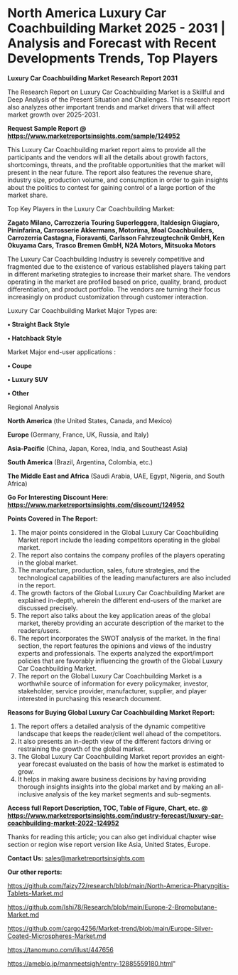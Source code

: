 # North America Luxury Car Coachbuilding Market 2025 - 2031 | Analysis and Forecast with Recent Developments Trends, Top Players

<strong>Luxury Car Coachbuilding Market Research Report 2031</strong>

The Research Report on Luxury Car Coachbuilding Market is a Skillful and Deep Analysis of the Present Situation and Challenges. This research report also analyzes other important trends and market drivers that will affect market growth over 2025-2031.

<strong>Request Sample Report @ <a href=https://www.marketreportsinsights.com/sample/124952>https://www.marketreportsinsights.com/sample/124952</a></strong>

This Luxury Car Coachbuilding market report aims to provide all the participants and the vendors will all the details about growth factors, shortcomings, threats, and the profitable opportunities that the market will present in the near future. The report also features the revenue share, industry size, production volume, and consumption in order to gain insights about the politics to contest for gaining control of a large portion of the market share.

Top Key Players in the Luxury Car Coachbuilding Market:

<strong>Zagato Milano, Carrozzeria Touring Superleggera, Italdesign Giugiaro, Pininfarina, Carrosserie Akkermans, Motorima, Moal Coachbuilders, Carrozerria Castagna, Fioravanti, Carlsson Fahrzeugtechnik GmbH, Ken Okuyama Cars, Trasco Bremen GmbH, N2A Motors, Mitsuoka Motors</strong>

The Luxury Car Coachbuilding Industry is severely competitive and fragmented due to the existence of various established players taking part in different marketing strategies to increase their market share. The vendors operating in the market are profiled based on price, quality, brand, product differentiation, and product portfolio. The vendors are turning their focus increasingly on product customization through customer interaction.

Luxury Car Coachbuilding Market Major Types are:

<strong>• Straight Back Style

• Hatchback Style</strong>

Market Major end-user applications :

<strong>• Coupe

• Luxury SUV

• Other</strong>

Regional Analysis

</u><strong><b>North America</b></strong> (the United States, Canada, and Mexico)

<strong><b>Europe </b></strong>(Germany, France, UK, Russia, and Italy)

<strong><b>Asia-Pacific</b></strong> (China, Japan, Korea, India, and Southeast Asia)

<strong><b>South America</b></strong> (Brazil, Argentina, Colombia, etc.)

<strong><b>The Middle East and Africa</b></strong> (Saudi Arabia, UAE, Egypt, Nigeria, and South Africa)

<strong>Go For Interesting Discount Here: <a href=https://www.marketreportsinsights.com/discount/124952>https://www.marketreportsinsights.com/discount/124952</a></strong>

<strong>Points Covered in The Report:</strong>
<ol>
  <li>The major points considered in the Global Luxury Car Coachbuilding Market report include the leading competitors operating in the global market.</li>
  <li>The report also contains the company profiles of the players operating in the global market.</li>
  <li>The manufacture, production, sales, future strategies, and the technological capabilities of the leading manufacturers are also included in the report.</li>
  <li>The growth factors of the Global Luxury Car Coachbuilding Market are explained in-depth, wherein the different end-users of the market are discussed precisely.</li>
  <li>The report also talks about the key application areas of the global market, thereby providing an accurate description of the market to the readers/users.</li>
  <li>The report incorporates the SWOT analysis of the market. In the final section, the report features the opinions and views of the industry experts and professionals. The experts analyzed the export/import policies that are favorably influencing the growth of the Global Luxury Car Coachbuilding Market.</li>
  <li>The report on the Global Luxury Car Coachbuilding Market is a worthwhile source of information for every policymaker, investor, stakeholder, service provider, manufacturer, supplier, and player interested in purchasing this research document.</li>
</ol>
<strong>Reasons for Buying Global Luxury Car Coachbuilding Market Report:</strong>

<ol>
  <li>The report offers a detailed analysis of the dynamic competitive landscape that keeps the reader/client well ahead of the competitors.</li>
  <li>It also presents an in-depth view of the different factors driving or restraining the growth of the global market.</li>
  <li>The Global Luxury Car Coachbuilding Market report provides an eight-year forecast evaluated on the basis of how the market is estimated to grow.</li>
  <li>It helps in making aware business decisions by having providing thorough insights insights into the global market and by making an all-inclusive analysis of the key market segments and sub-segments.</li>
</ol>
<strong>Access full Report Description, TOC, Table of Figure, Chart, etc. @ <a href=https://www.marketreportsinsights.com/industry-forecast/luxury-car-coachbuilding-market-2022-124952>https://www.marketreportsinsights.com/industry-forecast/luxury-car-coachbuilding-market-2022-124952</a></strong>


Thanks for reading this article; you can also get individual chapter wise section or region wise report version like Asia, United States, Europe.

<strong>Contact Us:</strong>
sales@marketreportsinsights.com

<strong>Our other reports:</strong>

<a href=https://github.com/faizy72/research/blob/main/North-America-Pharyngitis-Tablets-Market.md>https://github.com/faizy72/research/blob/main/North-America-Pharyngitis-Tablets-Market.md</a>

<a href=https://github.com/Ishi78/Research/blob/main/Europe-2-Bromobutane-Market.md>https://github.com/Ishi78/Research/blob/main/Europe-2-Bromobutane-Market.md</a>

<a href=https://github.com/cargo4256/Market-trend/blob/main/Europe-Silver-Coated-Microspheres-Market.md>https://github.com/cargo4256/Market-trend/blob/main/Europe-Silver-Coated-Microspheres-Market.md</a>

<a href=https://tanomuno.com/illust/447656>https://tanomuno.com/illust/447656</a>

<a href=https://ameblo.jp/manmeetsigh/entry-12885559180.html>https://ameblo.jp/manmeetsigh/entry-12885559180.html</a>"
